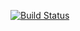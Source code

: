 [![Build Status](https://travis-ci.org/ANDeaD-K/andead.nodejs.mqtt.svg?branch=master)](https://travis-ci.org/ANDeaD-K/andead.nodejs.mqtt)
